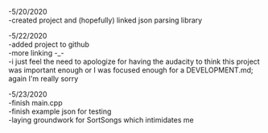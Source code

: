 -5/20/2020\
    -created project and (hopefully) linked json parsing library
    
-5/22/2020\
    -added project to github\
    -more linking -_-\
    -i just feel the need to apologize for having the audacity to think this project was important enough or I was focused enough for a DEVELOPMENT.md; again I'm really sorry
    
-5/23/2020\
    -finish main.cpp\
    -finish example json for testing\
    -laying groundwork for SortSongs which intimidates me
